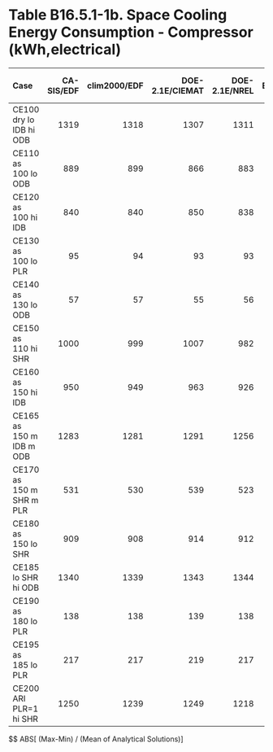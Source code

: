 # Table B16.5.1-1b. Space Cooling Energy Consumption - Compressor (kWh,electrical)
| Case                     | CA-SIS/EDF | clim2000/EDF | DOE-2.1E/CIEMAT | DOE-2.1E/NREL | EnergyPlus/GARD | TRNSYS-ideal/TUD | TRNSYS-real/TUD |     |  Min |  Max | Dev % $$ |     | Analytical/TUD | Analytical/HTAL1 | Analytical/HTAL2 |     | TEST 0.0.0 | 
|:------------------------ | ----------:| ------------:| ---------------:| -------------:| ---------------:| ----------------:| ---------------:| ---:| ----:| ----:| --------:| ---:| --------------:| ----------------:| ----------------:| ---:| ----------:| 
| CE100 dry lo IDB hi ODB  |       1319 |         1318 |            1307 |          1311 |                 |             1311 |            1303 |     | 1303 | 1319 |      1.2 |     |           1319 |             1319 |             1319 |     |       1307 | 
| CE110 as 100 lo ODB      |        889 |          899 |             866 |           883 |                 |              879 |             876 |     |  866 |  899 |      3.7 |     |            888 |              889 |              889 |     |        866 | 
| CE120 as 100 hi IDB      |        840 |          840 |             850 |           838 |                 |              836 |             832 |     |  832 |  850 |      2.2 |     |            841 |              839 |              839 |     |        850 | 
| CE130 as 100 lo PLR      |         95 |           94 |              93 |            93 |                 |               94 |              95 |     |   93 |   95 |      2.1 |     |             95 |               94 |               94 |     |         93 | 
| CE140 as 130 lo ODB      |         57 |           57 |              55 |            56 |                 |               56 |              57 |     |   55 |   57 |      3.9 |     |             57 |               56 |               56 |     |         55 | 
| CE150 as 110 hi SHR      |       1000 |          999 |            1007 |           982 |                 |              992 |             987 |     |  982 | 1007 |      2.5 |     |            999 |              999 |              999 |     |       1007 | 
| CE160 as 150 hi IDB      |        950 |          949 |             963 |           926 |                 |              947 |             944 |     |  926 |  963 |      3.9 |     |            950 |              949 |              949 |     |        963 | 
| CE165 as 150 m IDB m ODB |       1283 |         1281 |            1291 |          1256 |                 |             1280 |            1272 |     | 1256 | 1291 |      2.8 |     |           1279 |             1280 |             1280 |     |       1291 | 
| CE170 as 150 m SHR m PLR |        531 |          530 |             539 |           523 |                 |              528 |             529 |     |  523 |  539 |      3.0 |     |            533 |              530 |              530 |     |        539 | 
| CE180 as 150 lo SHR      |        909 |          908 |             914 |           912 |                 |              907 |             906 |     |  906 |  914 |      0.9 |     |            908 |              908 |              908 |     |        914 | 
| CE185 lo SHR hi ODB      |       1340 |         1339 |            1343 |          1344 |                 |             1337 |            1334 |     | 1334 | 1344 |      0.7 |     |           1340 |             1339 |             1338 |     |       1343 | 
| CE190 as 180 lo PLR      |        138 |          138 |             139 |           138 |                 |              138 |             138 |     |  138 |  139 |      1.4 |     |            138 |              138 |              138 |     |        139 | 
| CE195 as 185 lo PLR      |        217 |          217 |             219 |           217 |                 |              216 |             218 |     |  216 |  219 |      1.1 |     |            219 |              217 |              217 |     |        219 | 
| CE200 ARI  PLR=1 hi SHR  |       1250 |         1239 |            1249 |          1218 |                 |             1253 |            1253 |     | 1218 | 1253 |      2.8 |     |           1249 |             1250 |             1250 |     |       1249 | 

$$ ABS[ (Max-Min) / (Mean of Analytical Solutions)]



